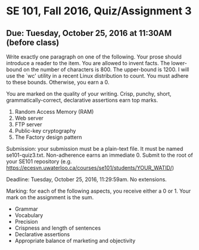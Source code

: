 # SE 101, Fall 2016, Quiz/Assignment 3
## Due: Tuesday, October 25, 2016 at 11:30AM (before class)

Write exactly one paragraph on one of the following. Your prose should
introduce a reader to the item. You are allowed to invent facts. The lower-bound
on the number of characters is 800. The upper-bound is 1200. I will use the `wc'
utility in a recent Linux distribution to count. You must adhere to these bounds.
Otherwise, you earn a 0.

You are marked on the quality of your writing. Crisp, punchy, short,
grammatically-correct, declarative assertions earn top marks.

1. Random Access Memory (RAM)
2. Web server
3. FTP server
4. Public-key cryptography
5. The Factory design pattern

Submission: your submission must be a plain-text file. It must be named
se101-quiz3.txt. Non-adherence earns an immediate 0. Submit to the root of your SE101 repository (e.g. https://ecesvn.uwaterloo.ca/courses/se101/students/YOUR_WATID/)

Deadline: Tuesday, October 25, 2016, 11:29:59am. No extensions.

Marking: for each of the following aspects, you receive either a 0 or 1. Your
mark on the assignment is the sum.
- Grammar
- Vocabulary
- Precision
- Crispness and length of sentences
- Declarative assertions
- Appropriate balance of marketing and objectivity

